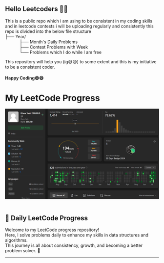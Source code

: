 ## Hello Leetcoders 👋👋
This is a public repo which i am using to be consistent in my coding skills and in leetcode contests i will be uploading regularly and consistently this repo is divided into the below file structure</br>
├── Year/ <br>
&nbsp;&nbsp;&nbsp;&nbsp;&nbsp;&nbsp;&nbsp;&nbsp;&nbsp;&nbsp;&nbsp;&nbsp;├── Month's Daily Problems <br>
&nbsp;&nbsp;&nbsp;&nbsp;&nbsp;&nbsp;&nbsp;&nbsp;&nbsp;&nbsp;&nbsp;&nbsp;├── Contest Problems with Week <br>
&nbsp;&nbsp;&nbsp;&nbsp;&nbsp;&nbsp;&nbsp;&nbsp;&nbsp;&nbsp;&nbsp;&nbsp;└── Problems which I do while I am free <br>

This repository will help you (ig😅😅) to some extent and this is my initiative to be a consistent coder.
<h4>Happy Coding😄😄</h4>

# My LeetCode Progress

![My Leetcode Progress till 24 July 2025 ](assests/ss2.png)
<br><br>

## 🧠 Daily LeetCode Progress

Welcome to my LeetCode progress repository!  
Here, I solve problems daily to enhance my skills in data structures and algorithms.  
This journey is all about consistency, growth, and becoming a better problem solver. 💪

---



